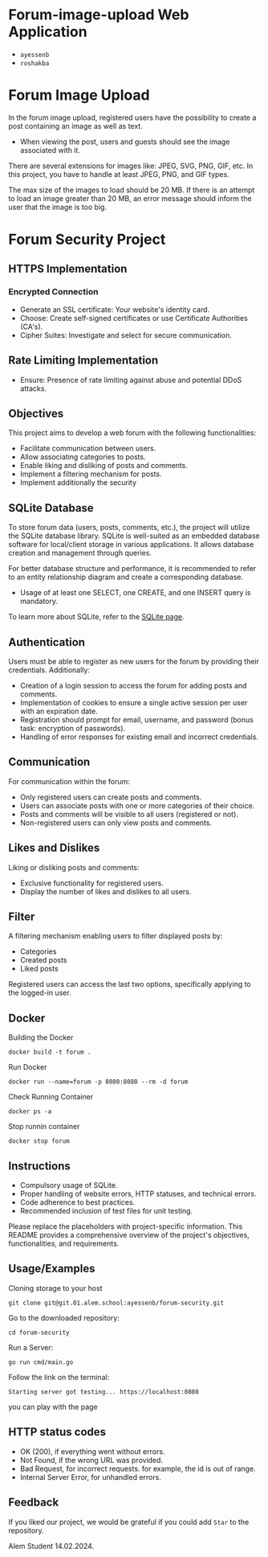 # Forum-image-upload Web Application
* `ayessenb` 
* `roshakba` 



# Forum Image Upload

In the forum image upload, registered users have the possibility to create a post containing an image as well as text.

- When viewing the post, users and guests should see the image associated with it.

There are several extensions for images like: JPEG, SVG, PNG, GIF, etc. In this project, you have to handle at least JPEG, PNG, and GIF types.

The max size of the images to load should be 20 MB. If there is an attempt to load an image greater than 20 MB, an error message should inform the user that the image is too big.

# Forum Security Project

## HTTPS Implementation

### Encrypted Connection

- Generate an SSL certificate: Your website's identity card.
- Choose: Create self-signed certificates or use Certificate Authorities (CA's).
- Cipher Suites: Investigate and select for secure communication.

## Rate Limiting Implementation

- Ensure: Presence of rate limiting against abuse and potential DDoS attacks.
## Objectives

This project aims to develop a web forum with the following functionalities:

- Facilitate communication between users.
- Allow associating categories to posts.
- Enable liking and disliking of posts and comments.
- Implement a filtering mechanism for posts.
- Implement additionally the security






## SQLite Database

To store forum data (users, posts, comments, etc.), the project will utilize the SQLite database library. SQLite is well-suited as an embedded database software for local/client storage in various applications. It allows database creation and management through queries.

For better database structure and performance, it is recommended to refer to an entity relationship diagram and create a corresponding database.

- Usage of at least one SELECT, one CREATE, and one INSERT query is mandatory.

To learn more about SQLite, refer to the [SQLite page](https://www.sqlite.org/index.html).

## Authentication

Users must be able to register as new users for the forum by providing their credentials. Additionally:

- Creation of a login session to access the forum for adding posts and comments.
- Implementation of cookies to ensure a single active session per user with an expiration date.
- Registration should prompt for email, username, and password (bonus task: encryption of passwords).
- Handling of error responses for existing email and incorrect credentials.

## Communication

For communication within the forum:

- Only registered users can create posts and comments.
- Users can associate posts with one or more categories of their choice.
- Posts and comments will be visible to all users (registered or not).
- Non-registered users can only view posts and comments.

## Likes and Dislikes

Liking or disliking posts and comments:

- Exclusive functionality for registered users.
- Display the number of likes and dislikes to all users.

## Filter

A filtering mechanism enabling users to filter displayed posts by:

- Categories
- Created posts
- Liked posts

Registered users can access the last two options, specifically applying to the logged-in user.

## Docker

Building the Docker
```CMD/Terminal 
docker build -t forum .
```

Run Docker
```CMD/Terminal 
docker run --name=forum -p 8080:8080 --rm -d forum
```

Check Running Container
```CMD/Terminal 
docker ps -a
```

Stop runnin container
```CMD/Terminal 
docker stop forum
```
## Instructions

- Compulsory usage of SQLite.
- Proper handling of website errors, HTTP statuses, and technical errors.
- Code adherence to best practices.
- Recommended inclusion of test files for unit testing.

Please replace the placeholders with project-specific information. This README provides a comprehensive overview of the project's objectives, functionalities, and requirements.


## Usage/Examples
Cloning storage to your host
```CMD/Terminal 
git clone git@git.01.alem.school:ayessenb/forum-security.git
```
Go to the downloaded repository:

```CMD/Terminal 
cd forum-security
```
Run a Server:
```CMD/Terminal 
go run cmd/main.go
```

Follow the link on the terminal:
```CMD/Terminal 
Starting server got testing... https://localhost:8080 
```

you can play with the page



## HTTP status codes
* OK (200), if everything went without errors.
* Not Found, if the wrong URL was provided.
* Bad Request, for incorrect requests. for example, the id is out of range.
* Internal Server Error, for unhandled errors.



## Feedback

If you liked our project, we would be grateful if you could add `Star` to the repository.

Alem Student
14.02.2024.